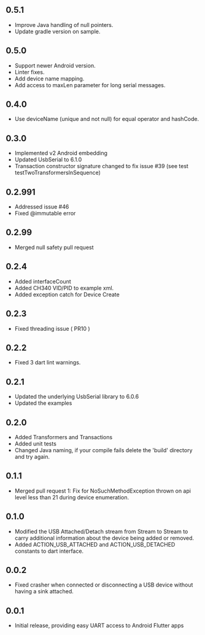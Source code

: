 ## 0.5.1
* Improve Java handling of null pointers.
* Update gradle version on sample.

## 0.5.0
* Support newer Android version.
* Linter fixes.
* Add device name mapping.
* Add access to maxLen parameter for long serial messages.

## 0.4.0
* Use deviceName (unique and not null) for equal operator and hashCode.

## 0.3.0

* Implemented v2 Android embedding
* Updated UsbSerial to 6.1.0
* Transaction constructor signature changed to fix issue #39 (see test testTwoTransformersInSequence)

## 0.2.991

* Addressed issue #46
* Fixed @immutable error

## 0.2.99

* Merged null safety pull request

## 0.2.4

* Added interfaceCount
* Added CH340 VID/PID to example xml.
* Added exception catch for Device Create

## 0.2.3

* Fixed threading issue ( PR10 )

## 0.2.2

* Fixed 3 dart lint warnings.

## 0.2.1

* Updated the underlying UsbSerial library to 6.0.6
* Updated the examples

## 0.2.0

* Added Transformers and Transactions
* Added unit tests
* Changed Java naming, if your compile fails delete the 'build' directory and try again.

## 0.1.1

* Merged pull request 1: Fix for NoSuchMethodException thrown on api level less than 21
  during device enumeration.

## 0.1.0

* Modified the USB Attached/Detach stream from Stream<String> to Stream<UsbEvent> to
  carry additional information about the device being added or removed.
* Added ACTION_USB_ATTACHED and ACTION_USB_DETACHED constants to dart interface.

## 0.0.2

* Fixed crasher when connected or disconnecting a USB device without having
  a sink attached.

## 0.0.1

* Initial release, providing easy UART access to Android Flutter apps